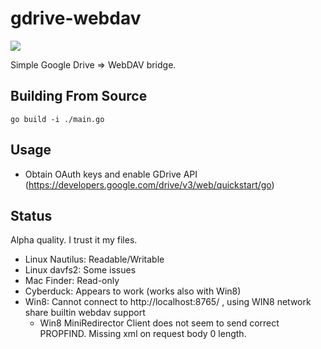 # gdrive-webdav

![](https://github.com/mikea/gdrive-webdav/workflows/.github/workflows/go.yml/badge.svg)

Simple Google Drive => WebDAV bridge.

## Building From Source

    go build -i ./main.go

## Usage

* Obtain OAuth keys and enable GDrive API (https://developers.google.com/drive/v3/web/quickstart/go)

## Status

Alpha quality. I trust it my files.

* Linux Nautilus: Readable/Writable
* Linux davfs2: Some issues
* Mac Finder: Read-only
* Cyberduck: Appears to work (works also with Win8)
* Win8: Cannot connect to http://localhost:8765/ , using WIN8 network share builtin webdav support
  * Win8 MiniRedirector Client does not seem to send correct PROPFIND. Missing xml on request body 0 length.